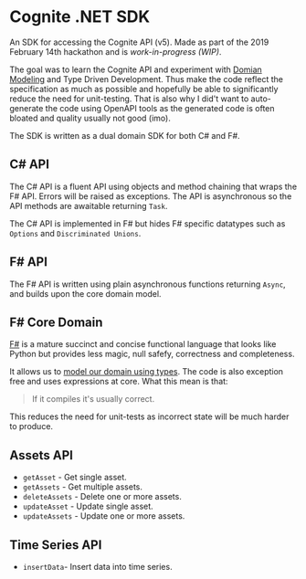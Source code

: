 # Cognite .NET SDK

An SDK for accessing the Cognite API (v5). Made as part of the 2019 February 14th hackathon and is *work-in-progress (WIP)*.

The goal was to learn the Cognite API and experiment with [Domian Modeling](https://pragprog.com/book/swdddf/domain-modeling-made-functional) and Type Driven Development. Thus make the code reflect the specification as much as possible and hopefully be able to significantly reduce the need for unit-testing. That is also why I did't want to auto-generate the code using OpenAPI tools as the generated code is often bloated and quality usually not good (imo).

The SDK is written as a dual domain SDK for both C# and F#.

## C# API

The C# API is a fluent API using objects and method chaining that wraps the F# API. Errors will be
raised as exceptions. The API is asynchronous so the API methods are awaitable returning `Task`.

The C# API is implemented in F# but hides F# specific datatypes such as
`Options` and `Discriminated Unions`.

## F# API

The F# API is written using plain asynchronous functions returning `Async`, and builds upon the core domain model.

## F# Core Domain

[F#](https://fsharp.org/) is a mature succinct and concise functional language that looks like Python but provides less magic, null safefy, correctness and completeness.

It allows us to [model our domain using types](https://fsharpforfunandprofit.com/ddd/). The code is also exception free and uses expressions at core. What this mean is that:

> If it compiles it's usually correct.

This reduces the need for unit-tests as incorrect state will be much harder to produce.

## Assets API

- `getAsset` - Get single asset.
- `getAssets` - Get multiple assets.
- `deleteAssets` - Delete one or more assets.
- `updateAsset` - Update single asset.
- `updateAssets` - Update one or more assets.

## Time Series API

- `insertData`- Insert data into time series.